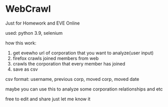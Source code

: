 # WebCrawl
Just for Homework and EVE Online

used: python 3.9, selenium

how this work:
1. get evewho url of corporation that you want to analyze(user input)
2. firefox crawls joined members from web
3. crawls the corporation that every member has joined
4. save as csv

csv format:
  username, previous corp, moved corp, moved date
  
 maybe you can use this to analyze some corporation relationships and etc
 
 free to edit and share just let me know it
